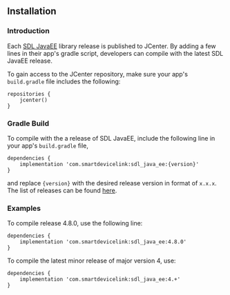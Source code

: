 ## Installation

### Introduction

Each [SDL JavaEE](https://github.com/smartdevicelink/sdl_java_suite) library release is published to JCenter. By adding a few lines in their app's gradle script, developers can compile with the latest SDL JavaEE release.

To gain access to the JCenter repository, make sure your app's `build.gradle` file includes the following:

```
repositories {
    jcenter()
}
```

### Gradle Build

To compile with the a release of SDL JavaEE, include the following line in your app's `build.gradle` file,

```
dependencies {
    implementation 'com.smartdevicelink:sdl_java_ee:{version}'
}
```

and replace `{version}` with the desired release version in format of `x.x.x`. The list of releases can be found [here](https://github.com/smartdevicelink/sdl_java_suite/releases). 

### Examples

To compile release 4.8.0, use the following line:

```
dependencies {
    implementation 'com.smartdevicelink:sdl_java_ee:4.8.0'
}
```

To compile the latest minor release of major version 4, use:

```
dependencies {
    implementation 'com.smartdevicelink:sdl_java_ee:4.+'
}
```
